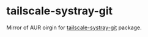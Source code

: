 # tailscale-systray-git

Mirror of AUR oirgin for [tailscale-systray-git] package.

[tailscale-systray-git]: https://aur.archlinux.org/packages/tailscale-systray-git/

